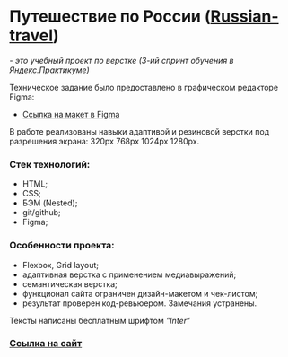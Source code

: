 # Путешествие по России ([Russian-travel](https://krylatka2022.github.io/Russian-travel/))

*- это учебный проект по верстке (3-ий спринт обучения в Яндекс.Практикуме)*


Техническое задание было предоставлено в графическом редакторе Figma:
* [Ссылка на макет в Figma](https://www.figma.com/file/5S2WSbEFL6awjVWJ0NWL8Q/Sprint-3_-Russia-_-desktop-mobile?node-id=28503%3A0)

В работе реализованы навыки адаптивой и резиновой верстки под разрешения экрана: 320px 768px 1024px 1280px. 

### Стек технологий:
* HTML;
* CSS;
* БЭМ (Nested);
* git/github;
* Figma;

### Особенности проекта:
* Flexbox, Grid layout;
* адаптивная верстка с применением медиавыражений;
* семантическая верстка;
* функционал сайта ограничен дизайн-макетом и чек-листом;
* результат проверен код-ревьюером. Замечания устранены.

Тексты написаны бесплатным шрифтом _”Inter“_
### [Ссылка на сайт](https://krylatka2022.github.io/Russian-travel/)



